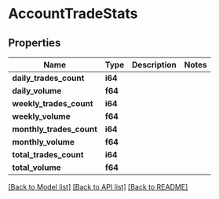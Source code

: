 # AccountTradeStats

## Properties

Name | Type | Description | Notes
------------ | ------------- | ------------- | -------------
**daily_trades_count** | **i64** |  | 
**daily_volume** | **f64** |  | 
**weekly_trades_count** | **i64** |  | 
**weekly_volume** | **f64** |  | 
**monthly_trades_count** | **i64** |  | 
**monthly_volume** | **f64** |  | 
**total_trades_count** | **i64** |  | 
**total_volume** | **f64** |  | 

[[Back to Model list]](../README.md#documentation-for-models) [[Back to API list]](../README.md#documentation-for-api-endpoints) [[Back to README]](../README.md)



